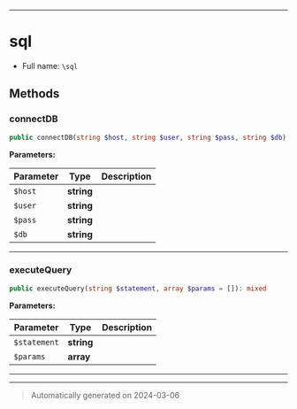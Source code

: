 ***

# sql





* Full name: `\sql`




## Methods


### connectDB



```php
public connectDB(string $host, string $user, string $pass, string $db): mixed
```








**Parameters:**

| Parameter | Type | Description |
|-----------|------|-------------|
| `$host` | **string** |  |
| `$user` | **string** |  |
| `$pass` | **string** |  |
| `$db` | **string** |  |





***

### executeQuery



```php
public executeQuery(string $statement, array $params = []): mixed
```








**Parameters:**

| Parameter | Type | Description |
|-----------|------|-------------|
| `$statement` | **string** |  |
| `$params` | **array** |  |





***


***
> Automatically generated on 2024-03-06

